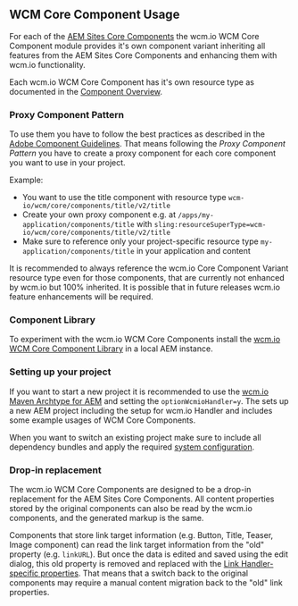 ## WCM Core Component Usage

For each of the [AEM Sites Core Components][adobe-core-components] the wcm.io WCM Core Component module provides it's own component variant inheriting all features from the AEM Sites Core Components and enhancing them with wcm.io functionality.

Each wcm.io WCM Core Component has it's own resource type as documented in the [Component Overview][components].


### Proxy Component Pattern

To use them you have to follow the best practices as described in the [Adobe Component Guidelines][component-guidelines]. That means following the _Proxy Component Pattern_ you have to create a proxy component for each core component you want to use in your project.

Example:

* You want to use the title component with resource type `wcm-io/wcm/core/components/title/v2/title`
* Create your own proxy component e.g. at `/apps/my-application/components/title` with `sling:resourceSuperType=wcm-io/wcm/core/components/title/v2/title`
* Make sure to reference only your project-specific resource type `my-application/components/title` in your application and content

It is recommended to always reference the wcm.io Core Component Variant resource type even for those components, that are currently not enhanced by wcm.io but 100% inherited. It is possible that in future releases wcm.io feature enhancements will be required.


### Component Library

To experiment with the wcm.io WCM Core Components install the [wcm.io WCM Core Component Library][component-library] in a local AEM instance.


### Setting up your project

If you want to start a new project it is recommended to use the [wcm.io Maven Archtype for AEM][maven-archetype-aem] and setting the `optionWcmioHandler=y`. The sets up a new AEM project including the setup for wcm.io Handler and includes some example usages of WCM Core Components.

When you want to switch an existing project make sure to include all dependency bundles and apply the required [system configuration][handler-configuration].


### Drop-in replacement

The wcm.io WCM Core Components are designed to be a drop-in replacement for the AEM Sites Core Components. All content properties stored by the original components can also be read by the wcm.io components, and the generated markup is the same.

Components that store link target information (e.g. Button, Title, Teaser, Image component) can read the link target information from the "old" property (e.g. `linkURL`). But once the data is edited and saved using the edit dialog, this old property is removed and replaced with the [Link Handler-specific properties][link-handler-link-properties]. That means that a switch back to the original components may require a manual content migration back to the "old" link properties.



[adobe-core-components]: https://github.com/adobe/aem-core-wcm-components
[components]: components.html
[component-library]: component-library.html
[component-guidelines]: https://docs.adobe.com/content/help/en/experience-manager-core-components/using/developing/guidelines.html
[link-handler-link-properties]: https://wcm.io/handler/link/usage.html#Link_properties_in_resource
[maven-archetype-aem]: https://wcm.io/tooling/maven/archetypes/aem/
[handler-configuration]: https://wcm.io/handler/configuration.html
